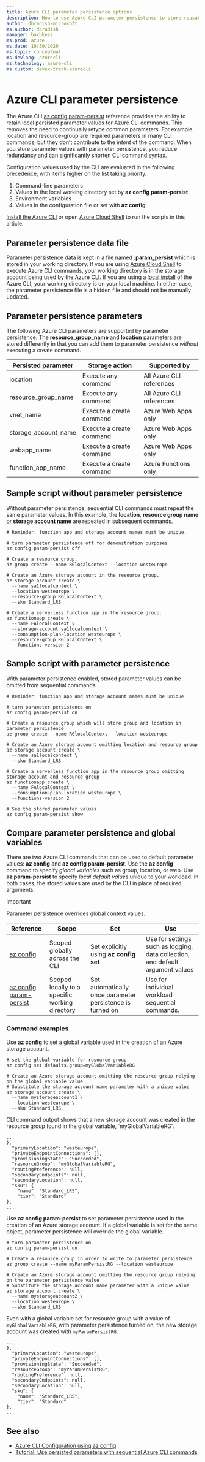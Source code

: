 ```yaml
---
title: Azure CLI parameter persistence options
description: How-to use Azure CLI parameter persistence to store reusable parameter values
author: dbradish-microsoft
ms.author: dbradish
manager: barbkess
ms.prod: azure
ms.date: 10/30/2020
ms.topic: conceptual
ms.devlang: azurecli
ms.technology: azure-cli
ms.custom: devex-track-azurecli
---
```


# Azure CLI parameter persistence

The Azure CLI [az config param-persist](/cli/azure/param-persist) reference provides the ability to retain local persisted parameter values for Azure CLI commands.  This removes the need to continually retype common parameters. For example, location and resource-group are required parameters in many CLI commands, but they don’t contribute to the _intent_ of the command.  When you store parameter values with parameter persistence, you reduce redundancy and can significantly shorten CLI command syntax.

Configuration values used by the CLI are evaluated in the following precedence, with items higher on the list taking priority.

1. Command-line parameters
1. Values in the local working directory set by **az config param-persist**
1. Environment variables
1. Values in the configuration file or set with **az config**

[Install the Azure CLI](install-azure-cli.md) or open [Azure Cloud Shell](https://shell.azure.com) to run the scripts in this article.

## Parameter persistence data file

Parameter persistence data is kept in a file named **.param_persist** which is stored in your working directory.  If you are using [Azure Cloud Shell](https://shell.azure.com) to execute Azure CLI commands, your working directory is in the storage account being used by the Azure CLI.  If you are using a [local install](/install-azure-cli) of the Azure CLI, your working directory is on your local machine.  In either case, the parameter persistence file is a hidden file and should not be manually updated.

## Parameter persistence parameters

The following Azure CLI parameters are supported by parameter persistence.  The **resource_group_name** and **location** parameters are stored differently in that you can add them to parameter persistence _without_ executing a create command.

| Persisted parameter | Storage action | Supported by
|-|-|-|
| location | Execute any command | All Azure CLI references
| resource_group_name | Execute any command | All Azure CLI references
| vnet_name | Execute a create command | Azure Web Apps only
| storage_account_name | Execute a create command |  Azure Web Apps only
| webapp_name | Execute a create command | Azure Web Apps only
| function_app_name | Execute a create command | Azure Functions only

## Sample script without parameter persistence

Without parameter persistence, sequential CLI commands must repeat the same parameter values.  In this example, the **location**, **resource group name** or **storage account name** are repeated in subsequent commands.

```azurecli
# Reminder: function app and storage account names must be unique.

# turn parameter persistence off for demonstration purposes
az config param-persist off

# Create a resource group.
az group create --name RGlocalContext --location westeurope

# Create an Azure storage account in the resource group.
az storage account create \
  --name sa1localcontext \
  --location westeurope \
  --resource-group RGlocalContext \
  --sku Standard_LRS

# Create a serverless function app in the resource group.
az functionapp create \
  --name FAlocalContext \
  --storage-account sa1localcontext \
  --consumption-plan-location westeurope \
  --resource-group RGlocalContext \
  --functions-version 2
```

## Sample script with parameter persistence

With parameter persistence enabled, stored parameter values can be omitted from sequential commands.

```azurecli
# Reminder: function app and storage account names must be unique.

# turn parameter persistence on
az config param-persist on

# Create a resource group which will store group and location in parameter persistence
az group create --name RGlocalContext --location westeurope

# Create an Azure storage account omitting location and resource group
az storage account create \
  --name sa1localcontext \
  --sku Standard_LRS

# Create a serverless function app in the resource group omitting storage account and resource group
az functionapp create \
  --name FAlocalContext \
  --consumption-plan-location westeurope \
  --functions-version 2

# See the stored parameter values
az config param-persist show
```

## Compare parameter persistence and global variables

There are two Azure CLI commands that can be used to default parameter values: **az config** and **az config param-persist**.  Use the **az config** command to specify _global variables_ such as group, location, or web.  Use **az param-persist** to specify _local default values_ unique to your workload.  In both cases, the stored values are used by the CLI in place of required arguments.

> [!Important]
> Parameter persistence overrides global context values.
>

| Reference | Scope | Set | Use
|-|-|-|-|
[az config](//cli/azure/config) | Scoped globally across the CLI | Set explicitly using **az config set** | Use for settings such as logging, data collection, and default argument values
[az config param-persist](/cli/azure/config/param-persist) | Scoped locally to a specific working directory | Set automatically once parameter persistence is turned on | Use for individual workload sequential commands.

### Command examples

Use **az config** to set a global variable used in the creation of an Azure storage account.

```azurecli
# set the global variable for resource group
az config set defaults.group=myGlobalVariableRG

# Create an Azure storage account omitting the resource group relying on the global variable value
# Substitute the storage account name parameter with a unique value
az storage account create \
  --name mystorageaccount1 \
  --location westeurope \
  --sku Standard_LRS
```

CLI command output shows that a new storage account was created in the resource group found in the global variable, `myGlobalVariableRG'.

```output
...
},
  "primaryLocation": "westeurope",
  "privateEndpointConnections": [],
  "provisioningState": "Succeeded",
  "resourceGroup": "myGlobalVariableRG",
  "routingPreference": null,
  "secondaryEndpoints": null,
  "secondaryLocation": null,
  "sku": {
    "name": "Standard_LRS",
    "tier": "Standard"
},
...
```

Use **az config param-persist** to set parameter persistence used in the creation of an Azure storage account.  If a global variable is set for the same object, parameter persistence will override the global variable.

```azurecli
# turn parameter persistence on
az config param-persist on

# Create a resource group in order to write to parameter persistence
az group create --name myParamPersistRG --location westeurope

# Create an Azure storage account omitting the resource group relying on the parameter persistence value
# Substitute the storage account name parameter with a unique value
az storage account create \
  --name mystorageaccount2 \
  --location westeurope \
  --sku Standard_LRS
```

Even with a global variable set for resource group with a value of `myGlobalVariableRG`, with parameter persistence turned on, the new storage account was created with `myParamPersistRG`.

```output
...
},
  "primaryLocation": "westeurope",
  "privateEndpointConnections": [],
  "provisioningState": "Succeeded",
  "resourceGroup": "myParamPersistRG",
  "routingPreference": null,
  "secondaryEndpoints": null,
  "secondaryLocation": null,
  "sku": {
    "name": "Standard_LRS",
    "tier": "Standard"
},
...
```

## See also

* [Azure CLI Configuration using az config](azure-cli-configuration.md)
* [Tutorial: Use persisted parameters with sequential Azure CLI commands](param-persist-tutorial.md)
